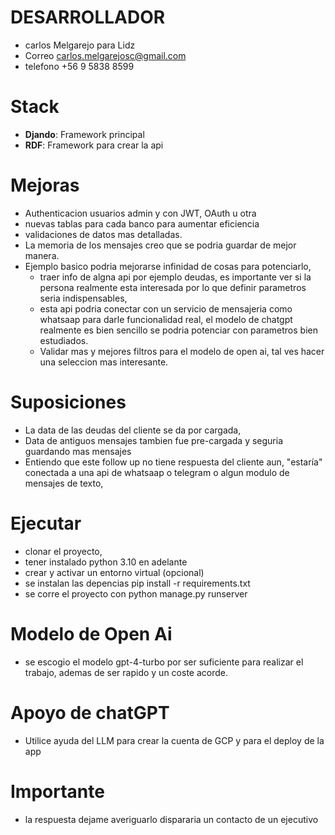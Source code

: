 # DESARROLLADOR
  - carlos Melgarejo para Lidz
  - Correo carlos.melgarejosc@gmail.com
  - telefono +56 9 5838 8599
# Stack
- **Djando**: Framework principal
- **RDF**: Framework para crear la api


# Mejoras
- Authenticacion usuarios admin y con JWT, OAuth u otra
- nuevas tablas para cada banco para aumentar eficiencia 
- validaciones de datos mas detalladas.
- La memoria de los mensajes creo que se podria guardar de mejor manera.
- Ejemplo basico podria mejorarse infinidad de cosas para potenciarlo,
  -   traer info de algna api por ejemplo deudas, es importante ver si la persona realmente esta interesada por lo que definir parametros seria indispensables,
  -   esta api podria conectar con un servicio de mensajeria como whatsaap para darle funcionalidad real, el modelo de chatgpt realmente es bien sencillo se podria potenciar con parametros bien estudiados.
  - Validar mas y mejores filtros para el modelo de open ai, tal ves hacer una seleccion mas interesante.

# Suposiciones
- La data de las deudas del cliente se da por cargada,
- Data de antiguos mensajes tambien fue pre-cargada y seguria guardando mas mensajes
- Entiendo que este follow up no tiene respuesta del cliente aun, "estaría" conectada a una api de whatsaap o telegram o algun modulo de mensajes de texto, 

# Ejecutar
- clonar el proyecto, 
- tener instalado python 3.10 en adelante
- crear y activar un entorno virtual (opcional)
- se instalan las depencias pip install -r requirements.txt
- se corre el proyecto con python manage.py runserver

# Modelo de Open Ai
- se escogio el modelo gpt-4-turbo por ser suficiente para realizar el trabajo, ademas de ser rapido y un coste acorde.

# Apoyo de chatGPT
- Utilice ayuda del LLM para crear la cuenta de GCP y para el deploy de la app

# Importante 
- la respuesta dejame averiguarlo dispararia un contacto de un ejecutivo
